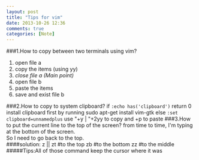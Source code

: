 ```yaml
---
layout: post
title: "Tips for vim"
date: 2013-10-26 12:36
comments: true
categories: [Note]
---
```

###1.How to copy between two terminals using vim?
1. open file a
2. copy the items (using yy)
3. *close file a (Main point)*
4. open file b
5. paste the items
6. save and exist file b

###2.How to copy to system clipboard?
	if `:echo has('clipboard')` return 0
		install clipboard first by running
		sudo apt-get install vim-gtk
	else `:set clipboard=unnamedplus`
		use "+y | "+2yy to copy and +p to paste
###3.How to put the current line to the top of the screen?
	from time to time, I'm typing at the bottom of the screen.   
	So I need to go back to the top.   
####solution:
	z<return> || zt #to the top
	zb #to the bottom
	zz #to the middle
#####Tips:All of those command keep the cursor where it was
